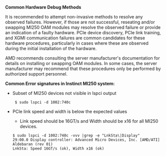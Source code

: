**Common Hardware Debug Methods** 

It is recommended to attempt non-invasive methods to resolve any observed failures. However, if those are not successful, reseating and/or swapping MI250 OAM modules may resolve the observed failure or provide an indication of a faulty hardware. PCIe device discovery, PCIe link training, and XGMI communication failures are common candidates for these hardware procedures, particularly in cases where these are observed during the initial installation of the hardware.

AMD recommends consulting the server manufacturer's documentation for
details on installing or swapping OAM modules. In some cases, the server
manufacturer may recommend that these procedures only be performed by
authorized support personnel.

**Common Error signatures in Instinct MI250 system:**

-   Subset of MI250 devices not visible in lspci output

    ` $ sudo lspci -d 1002:740c`

-   PCIe link speed and width is below the expected values

    -   Link speed should be 16GT/s and Width should be x16 for all
        MI250 devices.

    ```
    $ sudo lspci -d 1002:740c -vvv |grep -e "LnkSta\|Display"
    29:00.0 Display controller: Advanced Micro Devices, Inc. [AMD/ATI] Aldebaran (rev 01)
    LnkSta: Speed 16GT/s (ok), Width x16 (ok)
    ```

